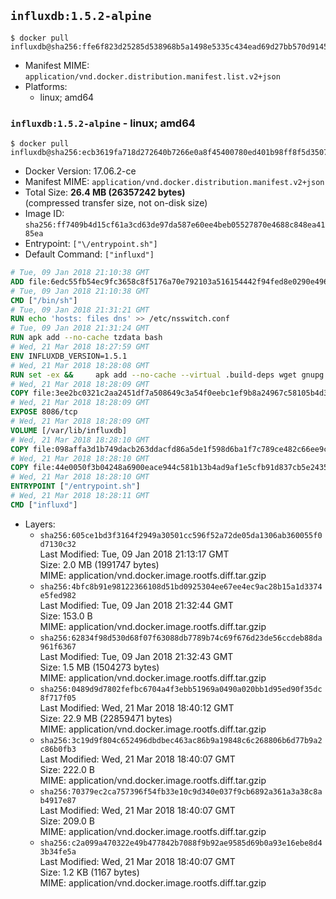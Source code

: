 ## `influxdb:1.5.2-alpine`

```console
$ docker pull influxdb@sha256:ffe6f823d25285d538968b5a1498e5335c434ead69d27bb570d9145b822dcf53
```

-	Manifest MIME: `application/vnd.docker.distribution.manifest.list.v2+json`
-	Platforms:
	-	linux; amd64

### `influxdb:1.5.2-alpine` - linux; amd64

```console
$ docker pull influxdb@sha256:ecb3619fa718d272640b7266e0a8f45400780ed401b98ff8f5d35074ea6a0436
```

-	Docker Version: 17.06.2-ce
-	Manifest MIME: `application/vnd.docker.distribution.manifest.v2+json`
-	Total Size: **26.4 MB (26357242 bytes)**  
	(compressed transfer size, not on-disk size)
-	Image ID: `sha256:ff7409b4d15cf61a3cd63de97da587e60ee4beb05527870e4688c848ea4185ea`
-	Entrypoint: `["\/entrypoint.sh"]`
-	Default Command: `["influxd"]`

```dockerfile
# Tue, 09 Jan 2018 21:10:38 GMT
ADD file:6edc55fb54ec9fc3658c8f5176a70e792103a516154442f94fed8e0290e4960e in / 
# Tue, 09 Jan 2018 21:10:38 GMT
CMD ["/bin/sh"]
# Tue, 09 Jan 2018 21:31:21 GMT
RUN echo 'hosts: files dns' >> /etc/nsswitch.conf
# Tue, 09 Jan 2018 21:31:24 GMT
RUN apk add --no-cache tzdata bash
# Wed, 21 Mar 2018 18:27:59 GMT
ENV INFLUXDB_VERSION=1.5.1
# Wed, 21 Mar 2018 18:28:08 GMT
RUN set -ex &&     apk add --no-cache --virtual .build-deps wget gnupg tar ca-certificates &&     update-ca-certificates &&     for key in         05CE15085FC09D18E99EFB22684A14CF2582E0C5 ;     do         gpg --keyserver ha.pool.sks-keyservers.net --recv-keys "$key" ||         gpg --keyserver pgp.mit.edu --recv-keys "$key" ||         gpg --keyserver keyserver.pgp.com --recv-keys "$key" ;     done &&     wget --no-verbose https://dl.influxdata.com/influxdb/releases/influxdb-${INFLUXDB_VERSION}-static_linux_amd64.tar.gz.asc &&     wget --no-verbose https://dl.influxdata.com/influxdb/releases/influxdb-${INFLUXDB_VERSION}-static_linux_amd64.tar.gz &&     gpg --batch --verify influxdb-${INFLUXDB_VERSION}-static_linux_amd64.tar.gz.asc influxdb-${INFLUXDB_VERSION}-static_linux_amd64.tar.gz &&     mkdir -p /usr/src &&     tar -C /usr/src -xzf influxdb-${INFLUXDB_VERSION}-static_linux_amd64.tar.gz &&     rm -f /usr/src/influxdb-*/influxdb.conf &&     chmod +x /usr/src/influxdb-*/* &&     cp -a /usr/src/influxdb-*/* /usr/bin/ &&     rm -rf *.tar.gz* /usr/src /root/.gnupg &&     apk del .build-deps
# Wed, 21 Mar 2018 18:28:09 GMT
COPY file:3ee2bc0321c2aa2451df7a508649c3a54f0eebc1ef9b8a24967c58105b4d3160 in /etc/influxdb/influxdb.conf 
# Wed, 21 Mar 2018 18:28:09 GMT
EXPOSE 8086/tcp
# Wed, 21 Mar 2018 18:28:09 GMT
VOLUME [/var/lib/influxdb]
# Wed, 21 Mar 2018 18:28:10 GMT
COPY file:098affa3d1b749dacb263ddacfd86a5de1f598d6ba1f7c789ce482c66ee9c80b in /entrypoint.sh 
# Wed, 21 Mar 2018 18:28:10 GMT
COPY file:44e0050f3b04248a6900eace944c581b13b4ad9af1e5cfb91d837cb5e24356e6 in /init-influxdb.sh 
# Wed, 21 Mar 2018 18:28:10 GMT
ENTRYPOINT ["/entrypoint.sh"]
# Wed, 21 Mar 2018 18:28:11 GMT
CMD ["influxd"]
```

-	Layers:
	-	`sha256:605ce1bd3f3164f2949a30501cc596f52a72de05da1306ab360055f0d7130c32`  
		Last Modified: Tue, 09 Jan 2018 21:13:17 GMT  
		Size: 2.0 MB (1991747 bytes)  
		MIME: application/vnd.docker.image.rootfs.diff.tar.gzip
	-	`sha256:4bfc8b91e98122366108d51bd0925304ee67ee4ec9ac28b15a1d3374e5fed982`  
		Last Modified: Tue, 09 Jan 2018 21:32:44 GMT  
		Size: 153.0 B  
		MIME: application/vnd.docker.image.rootfs.diff.tar.gzip
	-	`sha256:62834f98d530d68f07f63088db7789b74c69f676d23de56ccdeb88da961f6367`  
		Last Modified: Tue, 09 Jan 2018 21:32:43 GMT  
		Size: 1.5 MB (1504273 bytes)  
		MIME: application/vnd.docker.image.rootfs.diff.tar.gzip
	-	`sha256:0489d9d7802fefbc6704a4f3ebb51969a0490a020bb1d95ed90f35dc8f717f05`  
		Last Modified: Wed, 21 Mar 2018 18:40:12 GMT  
		Size: 22.9 MB (22859471 bytes)  
		MIME: application/vnd.docker.image.rootfs.diff.tar.gzip
	-	`sha256:3c19d9f804c652496dbdbec463ac86b9a19848c6c268806b6d77b9a2c86b0fb3`  
		Last Modified: Wed, 21 Mar 2018 18:40:07 GMT  
		Size: 222.0 B  
		MIME: application/vnd.docker.image.rootfs.diff.tar.gzip
	-	`sha256:70379ec2ca757396f54fb33e10c9d340e037f9cb6892a361a3a38c8ab4917e87`  
		Last Modified: Wed, 21 Mar 2018 18:40:07 GMT  
		Size: 209.0 B  
		MIME: application/vnd.docker.image.rootfs.diff.tar.gzip
	-	`sha256:c2a099a470322e49b477842b7088f9b92ae9585d69b0a93e16ebe8d43b34fe5a`  
		Last Modified: Wed, 21 Mar 2018 18:40:07 GMT  
		Size: 1.2 KB (1167 bytes)  
		MIME: application/vnd.docker.image.rootfs.diff.tar.gzip
